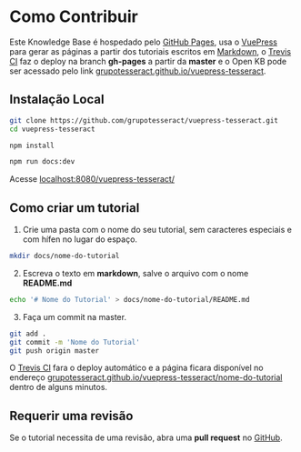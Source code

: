 # Como Contribuir

Este Knowledge Base é hospedado pelo [GitHub Pages](https://pages.github.com/ 'GitHub Pages Home Page'), usa o [VuePress](https://vuepress.vuejs.org/ 'VuePress Home Page') para gerar as páginas a partir dos tutoriais escritos em [Markdown](https://github.com/adam-p/markdown-here/wiki/Markdown-Cheatsheet 'Markdown Cheatsheet'), o [Trevis CI](https://travis-ci.org/ 'Trevis CI Home Page') faz o deploy na branch **gh-pages** a partir da **master** e o Open KB pode ser acessado pelo link [grupotesseract.github.io/vuepress-tesseract](https://grupotesseract.github.io/vuepress-tesseract/ 'Open KB Grupo Tesseract Home Page').

## Instalação Local

```bash
git clone https://github.com/grupotesseract/vuepress-tesseract.git
cd vuepress-tesseract

npm install

npm run docs:dev
```

Acesse [localhost:8080/vuepress-tesseract/](http://localhost:8080/vuepress-tesseract/)

## Como criar um tutorial

1. Crie uma pasta com o nome do seu tutorial, sem caracteres especiais e com hífen no lugar do espaço.

```bash
mkdir docs/nome-do-tutorial
```

2. Escreva o texto em **markdown**, salve o arquivo com o nome **README.md**

```bash
echo '# Nome do Tutorial' > docs/nome-do-tutorial/README.md
```

3. Faça um commit na master.

```bash
git add .
git commit -m 'Nome do Tutorial'
git push origin master
```

O [Trevis CI](https://travis-ci.org/ 'Trevis CI Home Page') fara o deploy automático e a página ficara disponível no endereço [grupotesseract.github.io/vuepress-tesseract/nome-do-tutorial](https://grupotesseract.github.io/vuepress-tesseract/nome-do-tutorial 'Open KB Grupo Tesseract Home Page') dentro de alguns minutos.

## Requerir uma revisão

Se o tutorial necessita de uma revisão, abra uma **pull request** no [GitHub](https://github.com/grupotesseract/vuepress-tesseract 'GitHub Home Page').
